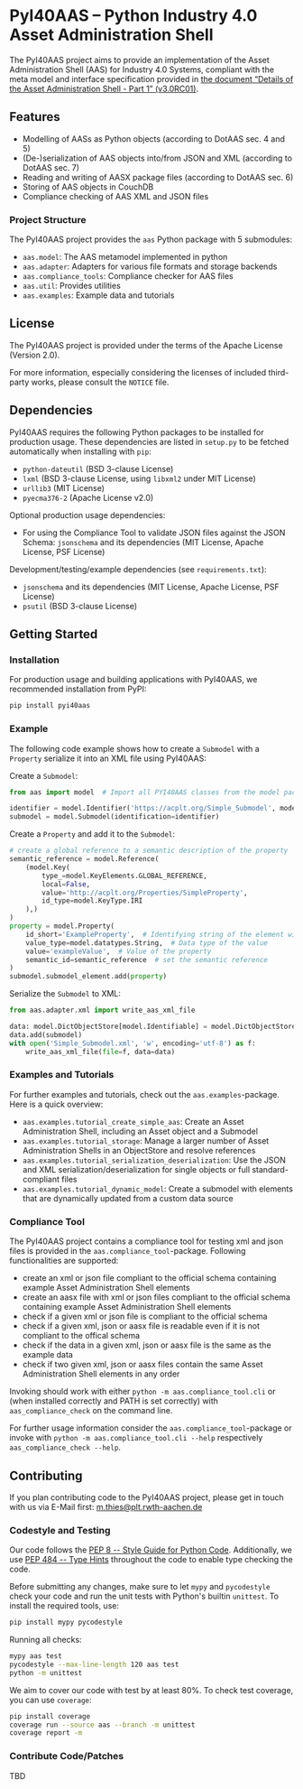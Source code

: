 
# PyI40AAS – Python Industry 4.0 Asset Administration Shell

The PyI40AAS project aims to provide an implementation of the Asset Administration Shell (AAS) for Industry 4.0 Systems, compliant
with the meta model and interface specification provided in
[the document “Details of the Asset Administration Shell - Part 1” (v3.0RC01)](https://www.plattform-i40.de/PI40/Redaktion/DE/Downloads/Publikation/Details_of_the_Asset_Administration_Shell_Part1_V3.html).


## Features

* Modelling of AASs as Python objects (according to DotAAS sec. 4 and 5)
* (De-)serialization of AAS objects into/from JSON and XML (according to DotAAS sec. 7) 
* Reading and writing of AASX package files (according to DotAAS sec. 6)
* Storing of AAS objects in CouchDB
* Compliance checking of AAS XML and JSON files


### Project Structure

The PyI40AAS project provides the `aas` Python package with 5 submodules:

* `aas.model`: The AAS metamodel implemented in python
* `aas.adapter`: Adapters for various file formats and storage backends
* `aas.compliance_tools`: Compliance checker for AAS files
* `aas.util`: Provides utilities
* `aas.examples`: Example data and tutorials


## License

The PyI40AAS project is provided under the terms of the Apache License (Version 2.0).

For more information, especially considering the licenses of included third-party works, please consult the `NOTICE`
file.


## Dependencies

PyI40AAS requires the following Python packages to be installed for production usage. These dependencies are listed in
`setup.py` to be fetched automatically when installing with `pip`:
* `python-dateutil` (BSD 3-clause License)
* `lxml` (BSD 3-clause License, using `libxml2` under MIT License)
* `urllib3` (MIT License)
* `pyecma376-2` (Apache License v2.0)

Optional production usage dependencies:
* For using the Compliance Tool to validate JSON files against the JSON Schema: `jsonschema` and its
dependencies (MIT License, Apache License, PSF License)

Development/testing/example dependencies (see `requirements.txt`):
* `jsonschema` and its dependencies (MIT License, Apache License, PSF License)
* `psutil` (BSD 3-clause License)


## Getting Started

### Installation

For production usage and building applications with PyI40AAS, we recommended installation from PyPI:

```python
pip install pyi40aas
```


### Example

The following code example shows how to create a `Submodel` with a `Property` serialize it into an XML file using PyI40AAS:

Create a `Submodel`:
```python
from aas import model  # Import all PYI40AAS classes from the model package

identifier = model.Identifier('https://acplt.org/Simple_Submodel', model.IdentifierType.IRI)
submodel = model.Submodel(identification=identifier)
```

Create a `Property` and add it to the `Submodel`:
```python
# create a global reference to a semantic description of the property
semantic_reference = model.Reference(
    (model.Key(
        type_=model.KeyElements.GLOBAL_REFERENCE,
        local=False,
        value='http://acplt.org/Properties/SimpleProperty',
        id_type=model.KeyType.IRI
    ),)
)
property = model.Property(
    id_short='ExampleProperty',  # Identifying string of the element within the submodel namespace
    value_type=model.datatypes.String,  # Data type of the value
    value='exampleValue',  # Value of the property
    semantic_id=semantic_reference  # set the semantic reference
)
submodel.submodel_element.add(property)
```

Serialize the `Submodel` to XML:
```python
from aas.adapter.xml import write_aas_xml_file

data: model.DictObjectStore[model.Identifiable] = model.DictObjectStore()
data.add(submodel)
with open('Simple_Submodel.xml', 'w', encoding='utf-8') as f:
    write_aas_xml_file(file=f, data=data)
```


### Examples and Tutorials

For further examples and tutorials, check out the `aas.examples`-package. Here is a quick overview:

* `aas.examples.tutorial_create_simple_aas`: Create an Asset Administration Shell, including an Asset object and a 
  Submodel
* `aas.examples.tutorial_storage`: Manage a larger number of Asset Administration Shells in an ObjectStore and resolve
  references
* `aas.examples.tutorial_serialization_deserialization`: Use the JSON and XML serialization/deserialization for
  single objects or full standard-compliant files 
* `aas.examples.tutorial_dynamic_model`: Create a submodel with elements that are dynamically updated from a custom data
  source


### Compliance Tool

The PyI40AAS project contains a compliance tool for testing xml and json files is provided in the 
`aas.compliance_tool`-package. Following functionalities are supported:

* create an xml or json file compliant to the official schema containing example Asset Administration Shell elements
* create an aasx file with xml or json files compliant to the official schema containing example Asset Administration 
Shell elements
* check if a given xml or json file is compliant to the official schema
* check if a given xml, json or aasx file is readable even if it is not compliant to the offical schema
* check if the data in a given xml, json or aasx file is the same as the example data
* check if two given xml, json or aasx files contain the same Asset Administration Shell elements in any order 

Invoking should work with either `python -m aas.compliance_tool.cli` or (when installed correctly and PATH is set 
correctly) with `aas_compliance_check` on the command line.

For further usage information consider the `aas.compliance_tool`-package or invoke with 
`python -m aas.compliance_tool.cli --help` respectively `aas_compliance_check --help`.

## Contributing

If you plan contributing code to the PyI40AAS project, please get in touch with us via E-Mail first: m.thies@plt.rwth-aachen.de


### Codestyle and Testing

Our code follows the [PEP 8 -- Style Guide for Python Code](https://www.python.org/dev/peps/pep-0008/).
Additionally, we use [PEP 484 -- Type Hints](https://www.python.org/dev/peps/pep-0484/) throughout the code to enable type checking the code.

Before submitting any changes, make sure to let `mypy` and `pycodestyle` check your code and run the unit tests with
Python's builtin `unittest`. To install the required tools, use:
```bash
pip install mypy pycodestyle
```

Running all checks:
```bash
mypy aas test
pycodestyle --max-line-length 120 aas test
python -m unittest
```

We aim to cover our code with test by at least 80%. To check test coverage, you can use `coverage`:

```bash
pip install coverage
coverage run --source aas --branch -m unittest
coverage report -m
```


### Contribute Code/Patches

TBD
